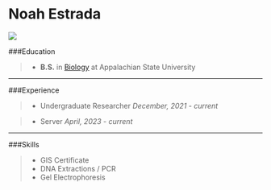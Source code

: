 Noah Estrada
====

<img src="/IMG_9228 2.jpg">


###Education
>- **B.S.** in [Biology](https://biology.appstate.edu/) at Appalachian State University 

----
###Experience
>- Undergraduate Researcher
*December, 2021 - current*

>- Server
*April, 2023 - current*

----
###Skills
>- GIS Certificate
>- DNA Extractions / PCR
>- Gel Electrophoresis
